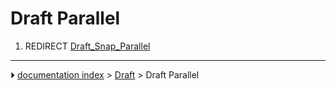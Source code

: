 # Draft Parallel
1.  REDIRECT [Draft_Snap_Parallel](Draft_Snap_Parallel.md)



---
⏵ [documentation index](../README.md) > [Draft](Draft_Workbench.md) > Draft Parallel

